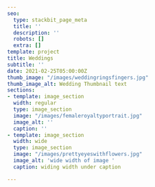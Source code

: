 ```yaml
---
seo:
  type: stackbit_page_meta
  title: ''
  description: ''
  robots: []
  extra: []
template: project
title: Weddings
subtitle: ''
date: 2021-02-25T05:00:00Z
thumb_image: "/images/weddingringsfingers.jpg"
thumb_image_alt: Wedding Thumbnail text
sections:
- template: image_section
  width: regular
  type: image_section
  image: "/images/femaleroyaltyportrait.jpg"
  image_alt: ''
  caption: ''
- template: image_section
  width: wide
  type: image_section
  image: "/images/prettyeyeswithflowers.jpg"
  image_alt: 'wide width of image '
  caption: widing width under caption

---
```

